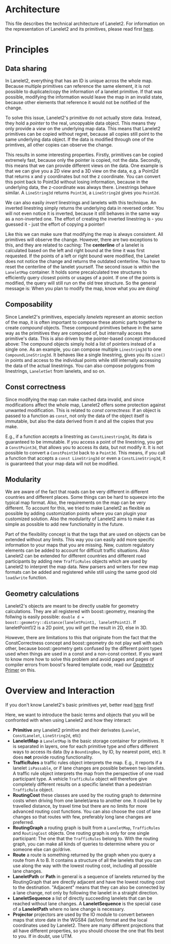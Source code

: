 # Architecture

This file describes the technical architecture of Lanelet2. For information on the representation of Lanelet2 and its primitives, please read first [here](LaneletPrimitives.md).

# Principles

## Data sharing
In Lanelet2, everything that has an ID is unique across the whole map. Because multiple primitives can reference the same element, it is not possible to duplicate/copy the information of a lanelet primitive. If that was possible, modifying the information would leave the map in an invalid state, because other elements that reference it would not be notified of the change.

To solve this issue, Lanelet2's primitive do not actually store data. Instead, they hold a *pointer* to the real, uncopyable data object. This means they only provide a *view* on the underlying map data. This means that Lanelet2 primitives can be copied without regret, because all copies still point to the same underlying data object. If the data is modified through one of the primtives, all other copies can observe the change.

This results in some interesting properties. Firstly, primitives can be copied extremely fast, because only the pointer is copied, not the data. Secondly, this means that we can provide different views on the data. One example is that we can give you a 2D view and a 3D view on the data, e.g. a Point2d that returns x and y coordinates but not the z coordinate. You can convert this point back to Point3d without losing information, because in the underlying data, the z-coordinate was always there. Linestrings behave similar. A `LineString3d` returns `Point3d`, a `LineString2d` gives you `Point2d`.

We can also easily *invert* linestrings and lanelets with this technique. An inverted linestring simply returns the underlying data in reversed order. You will not even notice it is inverted, because it still behaves in the same way as a non-inverted one. The effort of creating the inverted linestring is - you guessed it - just the effort of copying a pointer!

Like this we can make sure that modifying the map is always consistent. All primitives will observe the change. However, there are two exceptions to this, and they are related to caching: The **centerline** of a lanelet is calculated based on the left and right bound at the time it was first requested. If the points of a left or right bound were modified, the Lanelet does not notice the change and returns the outdated centerline. You have to reset the centerline of the lanelet yourself. The second issue is within the `LaneletMap` container. It holds some precalculated tree structures to efficiently query closest points or usages of a point. If one of the points is modified, the query will still run on the old tree structure. So the general message is: When you plan to modify the map, know what you are doing!

## Composability
Since Lanelet2's primitives, especially *lanelets* represent an atomic section of the map, it is often important to compose these atomic parts together to create *compound* objects. These compound primitives behave in the same way as the primitives they are composed of, but internally access the primitive's data. This is also driven by the pointer-based concept introduced above: The compound objects simply hold a list of pointers instead of a single one. As an example, you can compose multiple `Linestring3d` to one `CompoundLineString3d`. It behaves like a single linestring, gives you its `size()` in points and access to the individual points while still internally accessing the data of the actual linestrings. You can also compose polygons from linestrings, `LaneletSet` from lanelets, and so on.

## Const correctness
Since modifying the map can make cached data invalid, and since modifications affect the whole map, Lanelet2 offers some protection against unwanted modification. This is related to *const correctness*: If an object is passed to a function as `const`, not only the data of the object itself is immutable, but also the data derived from it and all the copies that you make.

E.g., if a function accepts a linestring as `ConstLinestring3d`, its data is guaranteed to be immutable. If you access a point of the linestring, you get a `ConstPoint3d`, that allows you to access its data, but not modify it. It is not possible to convert a `ConstPoint3d` back to a `Point3d`. This means, if you call a function that accepts a `const LineString3d` or even a `ConstLineString3d`, it is guaranteed that your map data will not be modified.

## Modularity
We are aware of the fact that roads can be very different in different countries and different places. Some things can be hard to squeeze into the typical map format. Also, the requirements on the map can be very different. To account for this, we tried to make Lanelet2 as flexible as possible by adding customization points where you can plugin your customized solution. Also the modularity of Lanelet2 aims to make it as simple as possible to add new functionality in the future.

Part of the flexibility concept is that the tags that are used on objects can be extended without any limits. This way you can easily add more specific information to your maps that you are missing. New, custom regulatory elements can be added to account for difficult traffic situations. Also Lanelet2 can be extended for different countries and different road participants by adding new `TrafficRules` objects which are used by Lanelet2 to interpret the map data. New parsers and writers for new map formats can be added and registered while still using the same good old `load`/`write` function.

## Geometry calculations
Lanelet2's objects are meant to be directly usable for geometry calculations. They are all registered with boost::geometry, meaning the follwing is easily possible: `double d = boost::geometry::distance(laneletPoint1, laneletPoint2)`. If laneletPoint1/2 is a 2D point, you will get the result in 2D, else in 3D.

However, there are limitations to this that originate from the fact that the ConstCorrectness concept and boost::geometry do not play well with each other, because boost::geometry gets confused by the different point types used when things are used in a const and a non-const context. If you want to know more how to solve this problem and avoid pages and pages of compiler errors from boost's feared template code, read our [Geometry Primer](GeometryPrimer.md) on this.

# Overview and Interaction
If you don't know Lanelet2's basic primitives yet, better read [here](LaneletPrimitives.md) first!

Here, we want to introduce the basic terms and objects that you will be confronted with when using Lanelet2 and how they interact:
* **Primitive** any Lanelet2 primitive and their derivates (`Lanelet`, `ConstLanelet`, `LineString2d`, etc)
* **LaneletMap** a `LaneletMap` is the basic storage container for primitives. It is separated in layers, one for each primitive type and offers different ways to access its data (by a `BoundingBox`, by ID, by nearest point, etc). It does **not** provide routing functionality.
* **TrafficRules** a traffic rules object interprets the map. E.g., it reports if a lanelet `isPassable`, or if lane changes are possible between two lanelets. A traffic rule object interprets the map from the perspective of one road participant type. A vehicle `TrafficRule` object will therefore give completely different results on a specific lanelet than a pedestrian `TrafficRule` object.
* **RoutingCost** these classes are used by the routing graph to determine costs when driving from one lanelet/area to another one. It could be by travelled distance, by travel time but there are no limits for more advanced routing cost functions. You can also choose the cost of lane changes so that routes with few, preferably long lane changes are preferred.
* **RoutingGraph** a routing graph is built from a `LaneletMap`, `TrafficRules` and `RoutingCost` objects. One routing graph is only for one single participant: The one that the `TrafficRules` belong to. With the routing graph, you can make all kinds of queries to determine where you or someone else can go/drive.
* **Route** a route is something returned by the graph when you query a route from A to B. It contains a structure of all the lanelets that you can use along the way with the lowest routing cost, including all possible lane changes.
* **LaneletPath** or **Path** in general is a sequence of lanelets returned by the RoutingGraph that are directly adjacent and have the lowest routing cost to the destination. "Adjacent" means that they can also be connected by a lane change, not only by following the lanelet in a straight direction.
* **LaneletSequence** a list of directly succeeding lanelets that can be reached without lane changes. A **LaneletSequence** is the special case of a **LaneletPath** where no lane change is necessary.
* **Projector** projectors are used by the IO module to convert between maps that store date in the WGS84 (lat/lon) format and the local coordinates used by Lanelet2. There are many different projections that all have different properties, so you should choose the one that fits best to you. If in doubt, use UTM.
